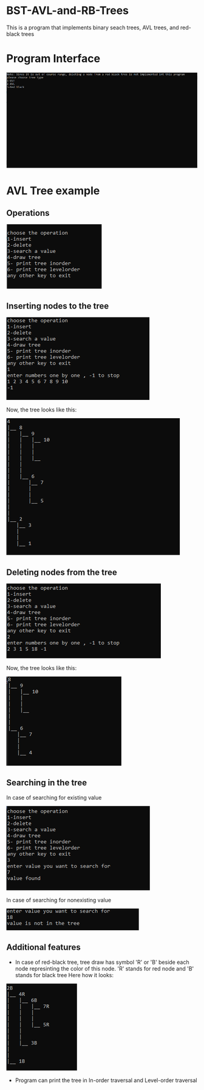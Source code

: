 # BST-AVL-and-RB-Trees
This is a program that implements binary seach trees, AVL trees, and red-black trees 

# Program Interface 
![Interface](https://github.com/El-Nebo/BST-AVL-and-RB-Trees/blob/main/screenshots/Interface.PNG)

# AVL Tree example
## Operations 
![Operations](https://github.com/El-Nebo/BST-AVL-and-RB-Trees/blob/main/screenshots/Operations.PNG)

## Inserting nodes to the tree

![Insert](https://github.com/El-Nebo/BST-AVL-and-RB-Trees/blob/main/screenshots/Insert.PNG)

Now, the tree looks like this: 

![Draw1](https://github.com/El-Nebo/BST-AVL-and-RB-Trees/blob/main/screenshots/Tree%20draw.PNG)

## Deleting nodes from the tree
![Delete](https://github.com/El-Nebo/BST-AVL-and-RB-Trees/blob/main/screenshots/Delete.PNG)

Now, the tree looks like this: 

![Draw2](https://github.com/El-Nebo/BST-AVL-and-RB-Trees/blob/main/screenshots/Tree%20draw%202.PNG)

## Searching in the tree 
In case of searching for existing value

![Search1](https://github.com/El-Nebo/BST-AVL-and-RB-Trees/blob/main/screenshots/Search1.PNG)

In case of searching for nonexisting value 

![Search2](https://github.com/El-Nebo/BST-AVL-and-RB-Trees/blob/main/screenshots/Search2.PNG)


## Additional features
* In case of red-black tree, tree draw has symbol 'R' or 'B' beside each node represinting the color of this node. 'R' stands for red node and 'B' stands for black tree
Here how it looks:

![RB draw](https://github.com/El-Nebo/BST-AVL-and-RB-Trees/blob/main/screenshots/RB%20draw.PNG)

* Program can print the tree in In-order traversal and Level-order traversal

